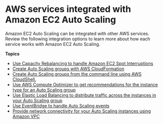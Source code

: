 # AWS services integrated with Amazon EC2 Auto Scaling<a name="ec2-auto-scaling-integrations"></a>

Amazon EC2 Auto Scaling can be integrated with other AWS services\. Review the following integration options to learn more about how each service works with Amazon EC2 Auto Scaling\.

**Topics**
+ [Use Capacity Rebalancing to handle Amazon EC2 Spot Interruptions](ec2-auto-scaling-capacity-rebalancing.md)
+ [Create Auto Scaling groups with AWS CloudFormation](creating-auto-scaling-groups-with-cloudformation.md)
+ [Create Auto Scaling groups from the command line using AWS CloudShell\.](create-auto-scaling-groups-with-cloudshell.md)
+ [Use AWS Compute Optimizer to get recommendations for the instance type for an Auto Scaling group](asg-getting-recommendations.md)
+ [Use Elastic Load Balancing to distribute traffic across the instances in your Auto Scaling group](autoscaling-load-balancer.md)
+ [Use EventBridge to handle Auto Scaling events](automating-ec2-auto-scaling-with-eventbridge.md)
+ [Provide network connectivity for your Auto Scaling instances using Amazon VPC](asg-in-vpc.md)